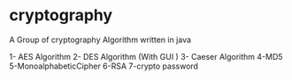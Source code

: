 # cryptography
A Group of cryptography Algorithm written in java 

1- AES Algorithm
2- DES Algorithm (With GUI )
3- Caeser Algorithm
4-MD5
5-MonoalphabeticCipher
6-RSA
7-crypto password

